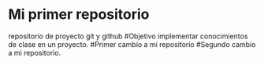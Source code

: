 # Mi primer repositorio
repositorio de proyecto git y github
#Objetivo
implementar conocimientos de clase en un proyecto.
#Primer cambio a mi repositorio
#Segundo cambio a mi repositorio.
